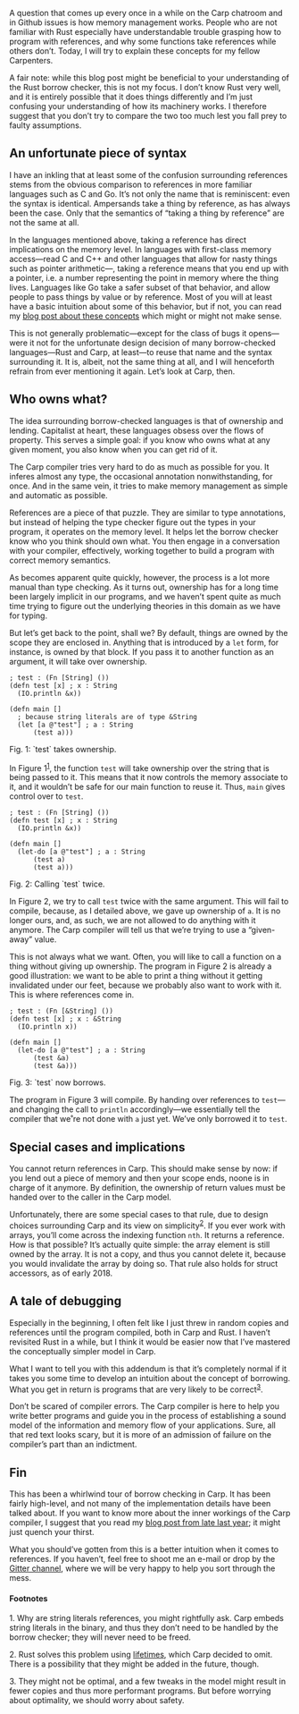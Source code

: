 A question that comes up every once in a while on the Carp chatroom and in
Github issues is how memory management works. People who are not familiar with
Rust especially have understandable trouble grasping how to program with
references, and why some functions take references while others don’t. Today,
I will try to explain these concepts for my fellow Carpenters.

A fair note: while this blog post might be beneficial to your understanding of
the Rust borrow checker, this is not my focus. I don’t know Rust very well, and
it is entirely possible that it does things differently and I’m just confusing
your understanding of how its machinery works. I therefore suggest that you
don’t try to compare the two too much lest you fall prey to faulty assumptions.

## An unfortunate piece of syntax

I have an inkling that at least some of the confusion surrounding references
stems from the obvious comparison to references in more familiar languages such
as C and Go. It’s not only the name that is reminiscent: even the syntax is
identical. Ampersands take a thing by reference, as has always been the case.
Only that the semantics of “taking a thing by reference” are not the same at
all.

In the languages mentioned above, taking a reference has direct implications on
the memory level. In languages with first-class memory access—read C and C++
and other languages that allow for nasty things such as pointer arithmetic—,
taking a reference means that you end up with a pointer, i.e. a number
representing the point in memory where the thing lives. Languages like Go take
a safer subset of that behavior, and allow people to pass things by value or
by reference. Most of you will at least have a basic intuition about some of
this behavior, but if not, you can read my [blog post about these
concepts](https://blog.veitheller.de/References_and_Values.html) which might or
might not make sense.

This is not generally problematic—except for the class of bugs it opens—were it
not for the unfortunate design decision of many borrow-checked languages—Rust
and Carp, at least—to reuse that name and the syntax surrounding it. It is,
albeit, not the same thing at all, and I will henceforth refrain from ever
mentioning it again. Let’s look at Carp, then.

## Who owns what?

The idea surrounding borrow-checked languages is that of ownership and lending.
Capitalist at heart, these languages obsess over the flows of property. This
serves a simple goal: if you know who owns what at any given moment, you also
know when you can get rid of it.

The Carp compiler tries very hard to do as much as possible for you. It inferes
almost any type, the occasional annotation nonwithstanding, for once. And in
the same vein, it tries to make memory management as simple and automatic as
possible.

References are a piece of that puzzle. They are similar to type annotations,
but instead of helping the type checker figure out the types in your program,
it operates on the memory level. It helps let the borrow checker know who you
think should own what. You then engage in a conversation with your compiler,
effectively, working together to build a program with correct memory semantics.

As becomes apparent quite quickly, however, the process is a lot more manual
than type checking. As it turns out, ownership has for a long time been largely
implicit in our programs, and we haven’t spent quite as much time trying to
figure out the underlying theories in this domain as we have for typing.

But let’s get back to the point, shall we? By default, things are owned by the
scope they are enclosed in. Anything that is introduced by a `let` form, for
instance, is owned by that block. If you pass it to another function as an
argument, it will take over ownership.

```
; test : (Fn [String] ())
(defn test [x] ; x : String
  (IO.println &x))

(defn main []
  ; because string literals are of type &String
  (let [a @"test"] ; a : String
      (test a)))
```
<div class="figure-label">Fig. 1: `test` takes ownership.</div>

In Figure 1<sup><a href="#1">1</a></sup>, the function `test` will take
ownership over the string that is being passed to it. This means that it now
controls the memory associate to it, and it wouldn’t be safe for our main
function to reuse it. Thus, `main` gives control over to `test`.

```
; test : (Fn [String] ())
(defn test [x] ; x : String
  (IO.println &x))

(defn main []
  (let-do [a @"test"] ; a : String
      (test a)
      (test a)))
```
<div class="figure-label">Fig. 2: Calling `test` twice.</div>

In Figure 2, we try to call `test` twice with the same argument. This will
fail to compile, because, as I detailed above, we gave up ownership of `a`. It
is no longer ours, and, as such, we are not allowed to do anything with it
anymore. The Carp compiler will tell us that we’re trying to use a “given-away”
value.

This is not always what we want. Often, you will like to call a function on
a thing without giving up ownership. The program in Figure 2 is already a good
illustration: we want to be able to print a thing without it getting
invalidated under our feet, because we probably also want to work with it. This
is where references come in.

```
; test : (Fn [&String] ())
(defn test [x] ; x : &String
  (IO.println x))

(defn main []
  (let-do [a @"test"] ; a : String
      (test &a)
      (test &a)))
```
<div class="figure-label">Fig. 3: `test` now borrows.</div>

The program in Figure 3 will compile. By handing over references to `test`—and
changing the call to `println` accordingly—we essentially tell the compiler
that we˚re not done with `a` just yet. We’ve only borrowed it to `test`.

## Special cases and implications

You cannot return references in Carp. This should make sense by now: if you
lend out a piece of memory and then your scope ends, noone is in charge of it
anymore. By definition, the ownership of return values must be handed over to
the caller in the Carp model.

Unfortunately, there are some special cases to that rule, due to design choices
surrounding Carp and its view on simplicity<sup><a href="#2">2</a></sup>. If
you ever work with arrays, you’ll come across the indexing function `nth`. It
returns a reference. How is that possible? It’s actually quite simple: the
array element is still owned by the array. It is not a copy, and thus you
cannot delete it, because you would invalidate the array by doing so. That rule
also holds for struct accessors, as of early 2018.

## A tale of debugging

Especially in the beginning, I often felt like I just threw in random copies
and references until the program compiled, both in Carp and Rust. I haven’t
revisited Rust in a while, but I think it would be easier now that I’ve
mastered the conceptually simpler model in Carp.

What I want to tell you with this addendum is that it’s completely normal if
it takes you some time to develop an intuition about the concept of borrowing.
What you get in return is programs that are very likely to be
correct<sup><a href="#3">3</a></sup>.

Don’t be scared of compiler errors. The Carp compiler is here to help you write
better programs and guide you in the process of establishing a sound model of
the information and memory flow of your applications. Sure, all that red text
looks scary, but it is more of an admission of failure on the compiler’s part
than an indictment.

## Fin

This has been a whirlwind tour of borrow checking in Carp. It has been fairly
high-level, and not many of the implementation details have been talked about.
If you want to know more about the inner workings of the Carp compiler, I
suggest that you read my [blog post from late last
year](https://blog.veitheller.de/The_Carp_Compiler_%28as_of_2017%29.html); it
might just quench your thirst.

What you should’ve gotten from this is a better intuition when it comes to
references. If you haven’t, feel free to shoot me an e-mail or drop by the
[Gitter channel](https://gitter.im/carp-lang/Carp), where we will be very happy
to help you sort through the mess.

#### Footnotes

<span id="1">1.</span> Why are string literals references, you might rightfully
                       ask. Carp embeds string literals in the binary, and thus
                       they don’t need to be handled by the borrow checker; they
                       will never need to be freed.

<span id="2">2.</span> Rust solves this problem using
                       [lifetimes](https://doc.rust-lang.org/1.9.0/book/lifetimes.html),
                       which Carp decided to omit. There is a possibility that
                       they might be added in the future, though.

<span id="3">3.</span> They might not be optimal, and a few tweaks in the
                       model might result in fewer copies and thus more
                       performant programs. But before worrying about
                       optimality, we should worry about safety.
